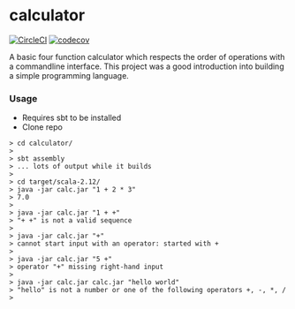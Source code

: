 # calculator
[![CircleCI](https://circleci.com/gh/nathaniel-may/calculator.svg?style=svg&circle-token=d4aaaf5f775f37c059cd7278a6dad0baf76de183)](https://circleci.com/gh/nathaniel-may/calculator)
[![codecov](https://codecov.io/gh/nathaniel-may/calculator/branch/master/graph/badge.svg?token=DUjyjy1m0j)](https://codecov.io/gh/nathaniel-may/calculator)

A basic four function calculator which respects the order of operations with a commandline interface. This project was a good introduction into building a simple programming language.

### Usage
- Requires sbt to be installed
- Clone repo

```
> cd calculator/
>
> sbt assembly
> ... lots of output while it builds
>
> cd target/scala-2.12/
> java -jar calc.jar "1 + 2 * 3"
> 7.0
>
> java -jar calc.jar "1 + +"
> "+ +" is not a valid sequence
>
> java -jar calc.jar "+"
> cannot start input with an operator: started with +
>
> java -jar calc.jar "5 +"
> operator "+" missing right-hand input
>
> java -jar calc.jar calc.jar "hello world"
> "hello" is not a number or one of the following operators +, -, *, /
>
```